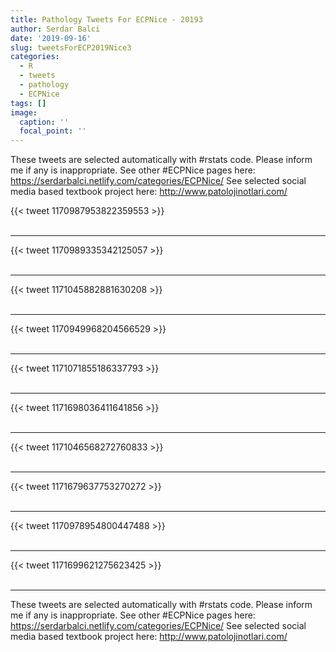 ```yaml
---
title: Pathology Tweets For ECPNice - 20193
author: Serdar Balci
date: '2019-09-16'
slug: tweetsForECP2019Nice3
categories:
  - R
  - tweets
  - pathology
  - ECPNice
tags: []
image:
  caption: ''
  focal_point: ''
---
```



These tweets are selected automatically with #rstats code. Please inform me if any is inappropriate.
See other #ECPNice pages here: https://serdarbalci.netlify.com/categories/ECPNice/ 
See selected social media based textbook project here: http://www.patolojinotlari.com/

{{< tweet 1170987953822359553 >}}
<br>
<br>
<hr>
{{< tweet 1170989335342125057 >}}
<br>
<br>
<hr>
{{< tweet 1171045882881630208 >}}
<br>
<br>
<hr>
{{< tweet 1170949968204566529 >}}
<br>
<br>
<hr>
{{< tweet 1171071855186337793 >}}
<br>
<br>
<hr>
{{< tweet 1171698036411641856 >}}
<br>
<br>
<hr>
{{< tweet 1171046568272760833 >}}
<br>
<br>
<hr>
{{< tweet 1171679637753270272 >}}
<br>
<br>
<hr>
{{< tweet 1170978954800447488 >}}
<br>
<br>
<hr>
{{< tweet 1171699621275623425 >}}
<br>
<br>
<hr>


These tweets are selected automatically with #rstats code. Please inform me if any is inappropriate.
See other #ECPNice pages here: https://serdarbalci.netlify.com/categories/ECPNice/ 
See selected social media based textbook project here: http://www.patolojinotlari.com/
